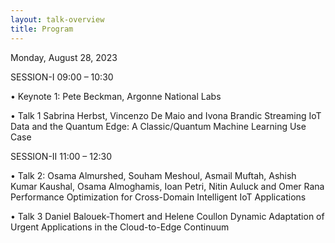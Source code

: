 ```yaml
---
layout: talk-overview
title: Program
---
```


Monday, August 28, 2023

SESSION-I 09:00 – 10:30

   • Keynote 1: Pete Beckman, Argonne National Labs

   • Talk 1 Sabrina Herbst, Vincenzo De Maio and Ivona Brandic 
Streaming IoT Data and the Quantum Edge: A Classic/Quantum Machine Learning Use Case

SESSION-II 11:00 – 12:30

   • Talk 2: Osama Almurshed, Souham Meshoul, Asmail Muftah, Ashish Kumar Kaushal, Osama Almoghamis, Ioan Petri, Nitin Auluck and Omer Rana 
Performance Optimization for Cross-Domain Intelligent IoT Applications

   • Talk 3 Daniel Balouek-Thomert and Helene Coullon
Dynamic Adaptation of Urgent Applications in the Cloud-to-Edge Continuum